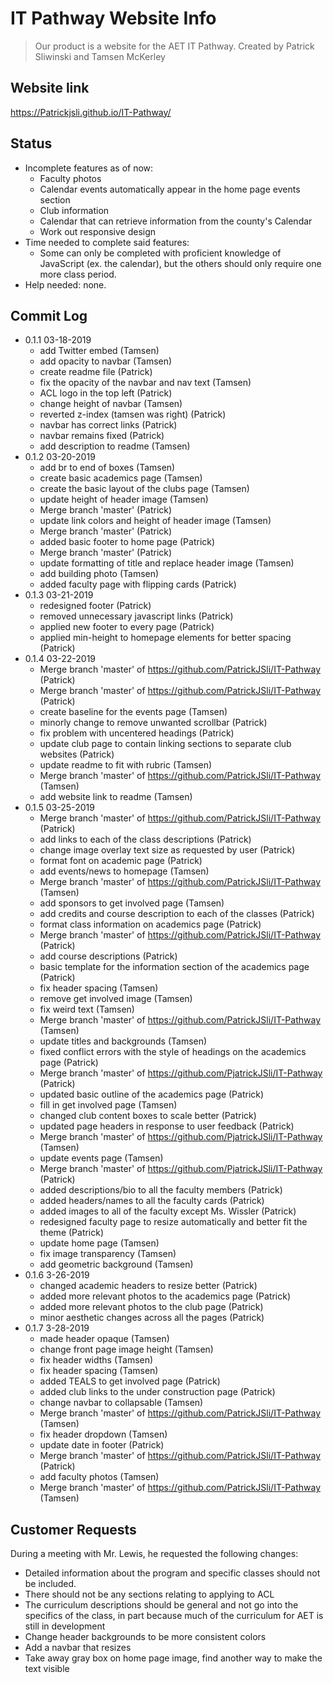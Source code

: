 # IT Pathway Website Info
> Our product is a website for the AET IT Pathway. Created by Patrick Sliwinski and Tamsen McKerley

## Website link
https://Patrickjsli.github.io/IT-Pathway/

## Status
* Incomplete features as of now:
    * Faculty photos
    * Calendar events automatically appear in the home page events section
    * Club information
    * Calendar that can retrieve information from the county's Calendar
    * Work out responsive design
* Time needed to complete said features:
    * Some can only be completed with proficient knowledge of JavaScript (ex. the calendar), but the others should only require one more class period.
* Help needed: none.

## Commit Log

* 0.1.1 03-18-2019
    * add Twitter embed (Tamsen)
    * add opacity to navbar (Tamsen)
    * create readme file (Patrick)
    * fix the opacity of the navbar and nav text (Tamsen)
    * ACL logo in the top left (Patrick)
    * change height of navbar (Tamsen)
    * reverted z-index (tamsen was right) (Patrick)
    * navbar has correct links (Patrick)
    * navbar remains fixed (Patrick)
    * add description to readme (Tamsen)
* 0.1.2 03-20-2019
    * add br to end of boxes (Tamsen)  
    * create basic academics page (Tamsen)
    * create the basic layout of the clubs page (Tamsen)
    * update height of header image (Tamsen)    
    * Merge branch 'master' (Patrick)
    * update link colors and height of header image (Tamsen)
    * Merge branch 'master' (Patrick)
    * added basic footer to home page (Patrick)
    * Merge branch 'master' (Patrick)
    * update formatting of title and replace header image (Tamsen)    
    * add building photo (Tamsen)
    * added faculty page with flipping cards (Patrick)
* 0.1.3 03-21-2019
    * redesigned footer (Patrick)
    * removed unnecessary javascript links (Patrick)
    * applied new footer to every page (Patrick)
    * applied min-height to homepage elements for better spacing (Patrick)
* 0.1.4 03-22-2019
    *  Merge branch 'master' of https://github.com/PatrickJSli/IT-Pathway (Patrick)
    *  Merge branch 'master' of https://github.com/PatrickJSli/IT-Pathway (Patrick)
    *  create baseline for the events page (Tamsen)
    *  minorly change to remove unwanted scrollbar (Patrick)
    *  fix problem with uncentered headings (Patrick)
    *  update club page to contain linking sections to separate club websites (Patrick)
    *  update readme to fit with rubric (Tamsen)
    *  Merge branch 'master' of https://github.com/PatrickJSli/IT-Pathway (Tamsen)
    *  add website link to readme (Tamsen)
* 0.1.5 03-25-2019
    *  Merge branch 'master' of https://github.com/PatrickJSli/IT-Pathway (Patrick)
    *  add links to each of the class descriptions (Patrick)
    *  change image overlay text size as requested by user (Patrick)
    *  format font on academic page (Patrick)
    *  add events/news to homepage (Tamsen)
    *  Merge branch 'master' of https://github.com/PatrickJSli/IT-Pathway (Tamsen)
    *  add sponsors to get involved page (Tamsen)
    *  add credits and course description to each of the classes (Patrick)
    *  format class information on academics page (Patrick)
    *  Merge branch 'master' of https://github.com/PatrickJSli/IT-Pathway (Patrick)
    *  add course descriptions (Patrick)
    *  basic template for the information section of the academics page (Patrick)
    *  fix header spacing (Tamsen)
    *  remove get involved image (Tamsen)
    *  fix weird text (Tamsen)
    *  Merge branch 'master' of https://github.com/PatrickJSli/IT-Pathway (Tamsen)
    *  update titles and backgrounds (Tamsen)
    *  fixed conflict errors with the style of headings on the academics page (Patrick)
    *  Merge branch 'master' of https://github.com/PjatrickJSli/IT-Pathway (Patrick)
    *  updated basic outline of the academics page (Patrick)
    *  fill in get involved page (Tamsen)
    *  changed club content boxes to scale better (Patrick)
    *  updated page headers in response to user feedback (Patrick)
    *  Merge branch 'master' of https://github.com/PjatrickJSli/IT-Pathway (Tamsen)
    *  update events page (Tamsen)
    *  Merge branch 'master' of https://github.com/PjatrickJSli/IT-Pathway (Patrick)
    *  added descriptions/bio to all the faculty members (Patrick)
    *  added headers/names to all the faculty cards (Patrick)
    *  added images to all of the faculty except Ms. Wissler (Patrick)
    *  redesigned faculty page to resize automatically and better fit the theme (Patrick)
    *  update home page (Tamsen)
    *  fix image transparency (Tamsen)
    *  add geometric background (Tamsen)
* 0.1.6 3-26-2019
    *  changed academic headers to resize better (Patrick)
    *  added more relevant photos to the academics page (Patrick)
    *  added more relevant photos to the club page (Patrick)
    *  minor aesthetic changes across all the pages (Patrick)
* 0.1.7 3-28-2019
    *  made header opaque (Tamsen)
    *  change front page image height (Tamsen)
    *  fix header widths (Tamsen)
    *  fix header spacing (Tamsen)
    *  added TEALS to get involved page (Patrick)
    *  added club links to the under construction page (Patrick)
    *  change navbar to collapsable (Tamsen)
    *  Merge branch 'master' of https://github.com/PatrickJSli/IT-Pathway (Tamsen)
    *  fix header dropdown (Tamsen)
    *  update date in footer (Patrick)
    *  Merge branch 'master' of https://github.com/PatrickJSli/IT-Pathway (Patrick)
    *  add faculty photos (Tamsen)
    *  Merge branch 'master' of https://github.com/PatrickJSli/IT-Pathway (Tamsen)


## Customer Requests
During a meeting with Mr. Lewis, he requested the following changes:
* Detailed information about the program and specific classes should not be included.
* There should not be any sections relating to applying to ACL
* The curriculum descriptions should be general and not go into the specifics of the class, in part because much of the curriculum for AET is still in development
* Change header backgrounds to be more consistent colors
* Add a navbar that resizes
* Take away gray box on home page image, find another way to make the text visible
